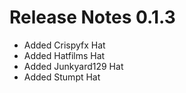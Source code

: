 ﻿# Release Notes 0.1.3

- Added Crispyfx Hat
- Added Hatfilms Hat
- Added Junkyard129 Hat
- Added Stumpt Hat